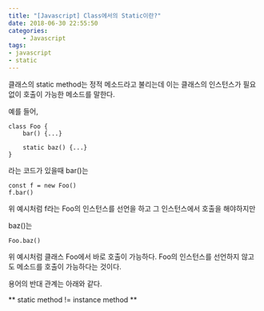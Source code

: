 ```yaml
---
title: "[Javascript] Class에서의 Static이란?"
date: 2018-06-30 22:55:50
categories:
    - Javascript
tags: 
- javascript
- static
---
```



클래스의 static method는 정적 메소드라고 불리는데 이는 클래스의 인스턴스가 필요없이 호출이 가능한 메소드를 말한다.

예를 들어,

    class Foo {
        bar() {...}

        static baz() {...}
    }

라는 코드가 있을때 bar()는 

    const f = new Foo()
    f.bar() 

위 예시처럼 f라는 Foo의 인스턴스를 선언을 하고 그 인스턴스에서 호출을 해야하지만

baz()는

    Foo.baz()

위 예시처럼 클래스 Foo에서 바로 호출이 가능하다. 
Foo의 인스턴스를 선언하지 않고도 메소드를 호출이 가능하다는 것이다. 

용어의 반대 관계는 아래와 같다.

** static method != instance method **

